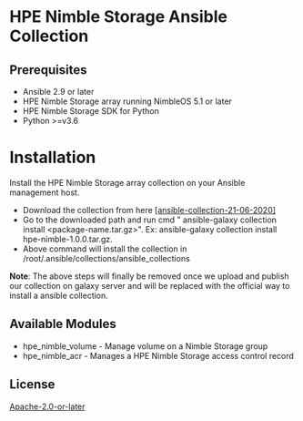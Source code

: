 # HPE Nimble Storage Ansible Collection

## Prerequisites

- Ansible 2.9 or later
- HPE Nimble Storage array running NimbleOS 5.1 or later
- HPE Nimble Storage SDK for Python
- Python >=v3.6

# Installation

Install the HPE Nimble Storage array collection on your Ansible management host.

- Download the collection from here [\[ansible-collection-21-06-2020\]](https://confluence.eng.nimblestorage.com/download/attachments/102956388/hpe-nimble-1.0.0.tar.gz?version=2&modificationDate=1592618015619&api=v2)
- Go to the downloaded path and run cmd " ansible-galaxy collection install <package-name.tar.gz>". Ex: ansible-galaxy collection install hpe-nimble-1.0.0.tar.gz.
- Above command will install the collection in /root/.ansible/collections/ansible_collections

**Note**: The above steps will finally be removed once we upload and publish our collection on galaxy server and will be replaced with the official way to install a ansible collection.

## Available Modules

- hpe_nimble_volume -  Manage volume on a Nimble Storage group
- hpe_nimble_acr - Manages a HPE Nimble Storage access control record

## License

[Apache-2.0-or-later](http://www.apache.org/licenses/LICENSE-2.0)
